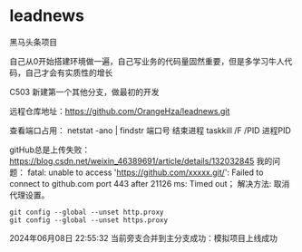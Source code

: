 # leadnews
黑马头条项目

自己从0开始搭建环境做一遍，自己写业务的代码量固然重要，但是多学习牛人代码，自己才会有实质性的增长

C503 新建第一个其他分支，做最初的开发

远程仓库地址：https://github.com/OrangeHza/leadnews.git


查看端口占用：
netstat -ano | findstr 端口号
结束进程
taskkill /F /PID 进程PID

gitHub总是上传失败： https://blog.csdn.net/weixin_46389691/article/details/132032845
我的问题：
fatal: unable to access 'https://github.com/xxxxx.git/': Failed to connect to github.com port 443 after 21126 ms: Timed out；
解决方法:
取消代理设置。
```git
git config --global --unset http.proxy
git config --global --unset https.proxy
```

2024年06月08日 22:55:32
当前旁支合并到主分支成功：模拟项目上线成功


